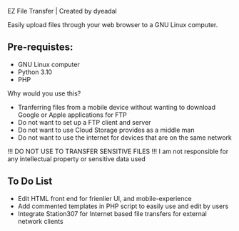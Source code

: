 EZ File Transfer | Created by dyeadal

Easily upload files through your web browser to a GNU Linux computer.

Pre-requistes: 
---
- GNU Linux computer
- Python 3.10
- PHP 

Why would you use this?
- Tranferring files from a mobile device without wanting to download Google or Apple applications for FTP
- Do not want to set up a FTP client and server
- Do not want to use Cloud Storage provides as a middle man
- Do not want to use the internet for devices that are on the same network

!!! DO NOT USE TO TRANSFER SENSITIVE FILES !!!
I am not responsible for any intellectual property or sensitive data used 


To Do List
---
- Edit HTML front end for frienlier UI, and mobile-experience
- Add commented templates in PHP script to easily use and edit by users
- Integrate Station307 for Internet based file transfers for external network clients
  
